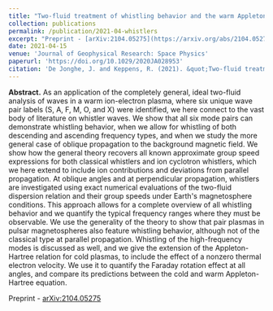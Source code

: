 ```yaml
---
title: "Two‐fluid treatment of whistling behavior and the warm Appleton‐Hartree extension"
collection: publications
permalink: /publication/2021-04-whistlers
excerpt: "Preprint - [arXiv:2104.05275](https://arxiv.org/abs/2104.05275)"
date: 2021-04-15
venue: 'Journal of Geophysical Research: Space Physics'
paperurl: 'https://doi.org/10.1029/2020JA028953'
citation: 'De Jonghe, J. and Keppens, R. (2021). &quot;Two‐fluid treatment of whistling behavior and the warm Appleton‐Hartree extension.&quot; <i>J. Geophys. Res. Space Phys</i>. 126, e2020JA028953.'
---
```


__Abstract.__ As an application of the completely general, ideal two-fluid analysis of waves in a warm ion-electron plasma, where six unique wave pair labels (S, A, F, M, O, and X) were identified, we here connect to the vast body of literature on whistler waves. We show that all six mode pairs can demonstrate whistling behavior, when we allow for whistling of both descending and ascending frequency types, and when we study the more general case of oblique propagation to the background magnetic field. We show how the general theory recovers all known approximate group speed expressions for both classical whistlers and ion cyclotron whistlers, which we here extend to include ion contributions and deviations from parallel propagation. At oblique angles and at perpendicular propagation, whistlers are investigated using exact numerical evaluations of the two-fluid dispersion relation and their group speeds under Earth's magnetosphere conditions. This approach allows for a complete overview of all whistling behavior and we quantify the typical frequency ranges where they must be observable. We use the generality of the theory to show that pair plasmas in pulsar magnetospheres also feature whistling behavior, although not of the classical type at parallel propagation. Whistling of the high-frequency modes is discussed as well, and we give the extension of the Appleton-Hartree relation for cold plasmas, to include the effect of a nonzero thermal electron velocity. We use it to quantify the Faraday rotation effect at all angles, and compare its predictions between the cold and warm Appleton-Hartree equation.

Preprint - [arXiv:2104.05275](https://arxiv.org/abs/2104.05275)